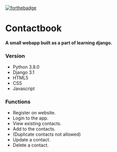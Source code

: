 [![forthebadge](https://forthebadge.com/images/badges/made-with-python.svg)](https://forthebadge.com)
# Contactbook
#### A small webapp built as a part of learning django.
### Version
* Python 3.8.0
* Django 3.1
* HTML5
* CSS
* Javascript
### Functions
* Register on website.
* Login to the app.
* View existing contacts.
* Add to the contacts.
* (Duplicate contacts not allowed)
* Update a contact.
* Delete a contact.
